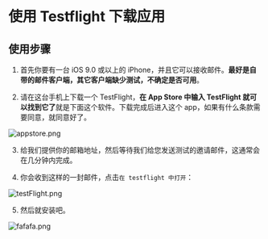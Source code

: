 # 使用 Testflight 下载应用

## 使用步骤

1. 首先你要有一台 iOS 9.0 或以上的 iPhone，并且它可以接收邮件。**最好是自带的邮件客户端，其它客户端缺少测试，不确定是否可用**。

2. 请在这台手机上下载一个 TestFlight，**在 App Store 中输入 TestFlight 就可以找到它了**就是下面这个软件。下载完成后进入这个 app，如果有什么条款需要同意，就同意好了。

![appstore.png](https://raw.githubusercontent.com/xiongyitian/draft/master/testFlight_appstore.jpg)

3. 给我们提供你的邮箱地址，然后等待我们给您发送测试的邀请邮件，这通常会在几分钟内完成。

4. 你会收到这样的一封邮件，点击`在 testflight 中打开`：

![testFlight.png](https://raw.githubusercontent.com/xiongyitian/draft/master/mail.jpg)

5. 然后就安装吧。

![fafafa.png](https://raw.githubusercontent.com/xiongyitian/draft/master/testFlight_install.jpg)